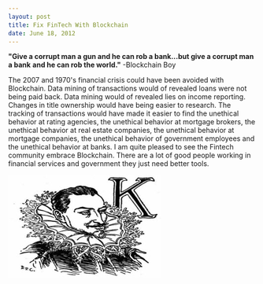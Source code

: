 ```yaml
---
layout: post
title: Fix FinTech With Blockchain
date: June 18, 2012
--- 
```


**"Give a corrupt man a gun and he can rob a bank...but give a corrupt man a bank**
**and he can rob the world."** -Blockchain Boy

The 2007 and 1970's financial crisis could have been avoided with Blockchain.  Data mining of transactions would of revealed loans were not being paid back. Data mining would of revealed lies on income reporting. Changes in title ownership would have being easier to research. The tracking of transactions would have made it easier to find the unethical behavior at rating agencies, the unethical behavior at mortgage brokers, the unethical behavior at real estate companies, the unethical behavior at mortgage companies, the unethical behavior of government employees and the unethical behavior at banks. I am quite pleased to see the Fintech community embrace Blockchain.  There are a lot of good people working in financial services and government they just need better tools.

![](../images/bankster_king.jpg)






